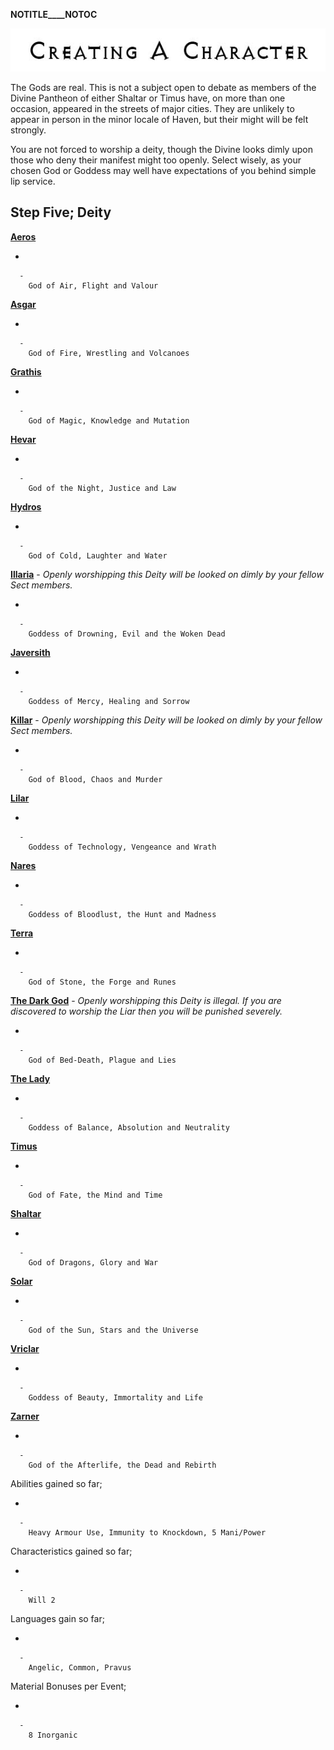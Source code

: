 __NOTITLE____NOTOC__

<div class="center" style="width: auto; margin-left: auto; margin-right: auto;">

![<File:CharGen.jpg>](CharGen.jpg "File:CharGen.jpg")

</div>

The Gods are real. This is not a subject open to debate as members of
the Divine Pantheon of either Shaltar or Timus have, on more than one
occasion, appeared in the streets of major cities. They are unlikely to
appear in person in the minor locale of Haven, but their might will be
felt strongly.

You are not forced to worship a deity, though the Divine looks dimly
upon those who deny their manifest might too openly. Select wisely, as
your chosen God or Goddess may well have expectations of you behind
simple lip service.

## **Step Five; Deity**

**[Aeros](GoldAngelEarthLDA "wikilink")**

  -

      -
        God of Air, Flight and Valour

**[Asgar](GoldAngelEarthLDAs "wikilink")**

  -

      -
        God of Fire, Wrestling and Volcanoes

**[Grathis](GoldAngelEarthLDG "wikilink")**

  -

      -
        God of Magic, Knowledge and Mutation

**[Hevar](GoldAngelEarthLDH "wikilink")**

  -

      -
        God of the Night, Justice and Law

**[Hydros](GoldAngelEarthLDHy "wikilink")**

  -

      -
        God of Cold, Laughter and Water

**[Illaria](GoldAngelEarthLDI "wikilink")** - *Openly worshipping this
Deity will be looked on dimly by your fellow Sect members.*

  -

      -
        Goddess of Drowning, Evil and the Woken Dead

**[Javersith](GoldAngelEarthLDJ "wikilink")**

  -

      -
        Goddess of Mercy, Healing and Sorrow

**[Killar](GoldAngelEarthLDK "wikilink")** - *Openly worshipping this
Deity will be looked on dimly by your fellow Sect members.*

  -

      -
        God of Blood, Chaos and Murder

**[Lilar](GoldAngelEarthLDL "wikilink")**

  -

      -
        Goddess of Technology, Vengeance and Wrath

**[Nares](GoldAngelEarthLDN "wikilink")**

  -

      -
        Goddess of Bloodlust, the Hunt and Madness

**[Terra](GoldAngelEarthLDT "wikilink")**

  -

      -
        God of Stone, the Forge and Runes

**[The Dark God](GoldAngelEarthLDDG "wikilink")** - *Openly worshipping
this Deity is illegal. If you are discovered to worship the Liar then
you will be punished severely.*

  -

      -
        God of Bed-Death, Plague and Lies

**[The Lady](GoldAngelEarthLDTL "wikilink")**

  -

      -
        Goddess of Balance, Absolution and Neutrality

**[Timus](GoldAngelEarthLDT "wikilink")**

  -

      -
        God of Fate, the Mind and Time

**[Shaltar](GoldAngelEarthLDS "wikilink")**

  -

      -
        God of Dragons, Glory and War

**[Solar](GoldAngelEarthLDSo "wikilink")**

  -

      -
        God of the Sun, Stars and the Universe

**[Vriclar](GoldAngelEarthLDV "wikilink")**

  -

      -
        Goddess of Beauty, Immortality and Life

**[Zarner](GoldAngelEarthLDZ "wikilink")**

  -

      -
        God of the Afterlife, the Dead and Rebirth

Abilities gained so far;

  -

      -
        Heavy Armour Use, Immunity to Knockdown, 5 Mani/Power

Characteristics gained so far;

  -

      -
        Will 2

Languages gain so far;

  -

      -
        Angelic, Common, Pravus

Material Bonuses per Event;

  -

      -
        8 Inorganic